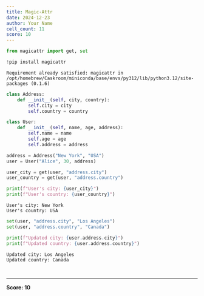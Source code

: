 ```yaml
---
title: Magic-Attr
date: 2024-12-23
author: Your Name
cell_count: 11
score: 10
---
```


```python
from magicattr import get, set
```


```python
!pip install magicattr
```

    Requirement already satisfied: magicattr in /opt/homebrew/Caskroom/miniconda/base/envs/py312/lib/python3.12/site-packages (0.1.6)



```python
class Address:
    def __init__(self, city, country):
        self.city = city
        self.country = country
```


```python
class User:
    def __init__(self, name, age, address):
        self.name = name
        self.age = age
        self.address = address
```


```python
address = Address("New York", "USA")
user = User("Alice", 30, address)

```


```python
user_city = get(user, "address.city")
user_country = get(user, "address.country")
```


```python
print(f"User's city: {user_city}")  
print(f"User's country: {user_country}") 

```

    User's city: New York
    User's country: USA



```python
set(user, "address.city", "Los Angeles")
set(user, "address.country", "Canada")
```


```python
print(f"Updated city: {user.address.city}") 
print(f"Updated country: {user.address.country}") 
```

    Updated city: Los Angeles
    Updated country: Canada



```python

```


```python

```


---
**Score: 10**
